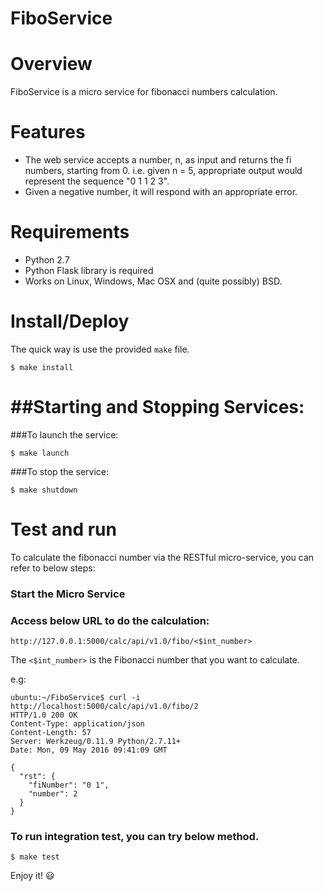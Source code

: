 # FiboService


Overview
========

FiboService is a micro service for fibonacci numbers calculation.


Features
========

* The web service accepts a number, n, as input and returns the fi numbers, starting from 0. i.e. given n = 5, appropriate output would represent the sequence "0 1 1 2 3".
* Given a negative number, it will respond with an appropriate error.


Requirements
============

* Python 2.7
* Python Flask library is required
* Works on Linux, Windows, Mac OSX and (quite possibly) BSD.


Install/Deploy
===============


The quick way is use the provided `make` file.

 
```
$ make install
```

##Starting and Stopping Services:
==============================

###To launch the service:

```
$ make launch
```

###To stop the service:

```
$ make shutdown
```

Test and run
=============

To calculate the fibonacci number via the RESTful micro-service, you can refer to below steps:

### Start the Micro Service
### Access below URL to do the calculation:

```
http://127.0.0.1:5000/calc/api/v1.0/fibo/<$int_number>
```

The `<$int_number>` is the Fibonacci number that you want to calculate.

e.g:

```
ubuntu:~/FiboService$ curl -i http://localhost:5000/calc/api/v1.0/fibo/2
HTTP/1.0 200 OK
Content-Type: application/json
Content-Length: 57
Server: Werkzeug/0.11.9 Python/2.7.11+
Date: Mon, 09 May 2016 09:41:09 GMT

{
  "rst": {
    "fiNumber": "0 1",
    "number": 2
  }
}
```

### To run integration test, you can try below method.

```
$ make test
```

Enjoy it! :smiley:
